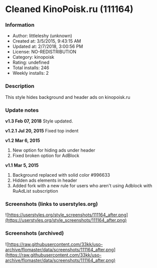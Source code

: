 # Cleaned KinoPoisk.ru (111164)

### Information
- Author: littleleshy (unknown)
- Created at: 3/5/2015, 9:43:15 AM
- Updated at: 2/7/2018, 3:00:56 PM
- License: NO-REDISTRIBUTION
- Category: kinopoisk
- Rating: undefined
- Total installs: 246
- Weekly installs: 2


### Description
This style hides background and header ads on kinopoisk.ru

### Update notes
<strong>v1.3 Feb 07, 2018</strong>
Style updated.

<b>v1.2.1 Jul 20, 2015</b>
Fixed top indent

<b>v1.2 Mar 6, 2015</b>
1. New option for hiding ads under header
2. Fixed broken option for AdBlock

<b>v1.1 Mar 5, 2015</b>
1. Background replaced with solid color #996633
2. Hidden ads elements in header
3. Added fork with a new rule for users who aren't using Adblock with RuAdList subscription

### Screenshots (links to userstyles.org)
![https://userstyles.org/style_screenshots/111164_after.png](https://userstyles.org/style_screenshots/111164_after.png)


### Screenshots (archived)
![https://raw.githubusercontent.com/33kk/uso-archive/flomaster/data/screenshots/111164_after.png](https://raw.githubusercontent.com/33kk/uso-archive/flomaster/data/screenshots/111164_after.png)
